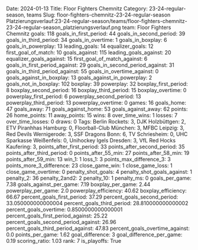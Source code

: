Date: 2024-01-13
Title: Floor Fighters Chemnitz
Category: 23-24-regular-season, teams
Slug: floor-fighters-chemnitz-23-24-regular-season
Platzierungsverlauf:23-24-regular-season/teams/floor-fighters-chemnitz-23-24-regular-season_platzierungsverlauf.png
team: Floor Fighters Chemnitz
goals: 118
goals_in_first_period: 44
goals_in_second_period: 39
goals_in_third_period: 34
goals_in_overtime: 1
goals_in_boxplay: 6
goals_in_powerplay: 13
leading_goals: 14
equalizer_goals: 12
first_goal_of_match: 10
goals_against: 115
leading_goals_against: 20
equalizer_goals_against: 15
first_goal_of_match_against: 6
goals_in_first_period_against: 29
goals_in_second_period_against: 31
goals_in_third_period_against: 55
goals_in_overtime_against: 0
goals_against_in_boxplay: 13
goals_against_in_powerplay: 2
goals_not_in_boxplay: 102
boxplay: 39
powerplay: 32
boxplay_first_period: 8
boxplay_second_period: 16
boxplay_third_period: 15
boxplay_overtime: 0
powerplay_first_period: 6
powerplay_second_period: 13
powerplay_third_period: 13
powerplay_overtime: 0
games: 16
goals_home: 47
goals_away: 71
goals_against_home: 53
goals_against_away: 62
points: 26
home_points: 11
away_points: 15
wins: 8
over_time_wins: 1
losses: 7
over_time_losses: 0
draws: 0
Tags:  Berlin Rockets: 3,  DJK Holzbüttgen: 2,  ETV Piranhhas Hamburg: 0,  Floorball-Club München: 3,  MFBC Leipzig: 3,  Red Devils Wernigerode: 3,  SSF Dragons Bonn: 6,  TV Schriesheim: 0,  UHC Sparkasse Weißenfels: 0,  Unihockey Igels Dresden: 3,  VfL Red Hocks Kaufering: 3,
points_after_first_period: 33
points_after_second_period: 35
points_after_third_period: 0
points_after_55_min: 27
points_after_58_min: 19
points_after_59_min: 13
win_1: 1
loss_1: 3
points_max_difference_3: 3
points_more_3_difference: 23
close_game_win: 1
close_game_loss: 1
close_game_overtime: 0
penalty_shot_goals: 4
penalty_shot_goals_against: 1
penalty_2: 36
penalty_2and2: 2
penalty_10: 1
penalty_ms: 0
goals_per_game: 7.38
goals_against_per_game: 7.19
boxplay_per_game: 2.44
powerplay_per_game: 2.0
powerplay_efficiency: 40.62
boxplay_efficiency: 66.67
percent_goals_first_period: 37.29
percent_goals_second_period: 33.050000000000004
percent_goals_third_period: 28.810000000000002
percent_goals_overtime: 0.8500000000000001
percent_goals_first_period_against: 25.22
percent_goals_second_period_against: 26.96
percent_goals_third_period_against: 47.83
percent_goals_overtime_against: 0.0
points_per_game: 1.62
goal_difference: 3
goal_difference_per_game: 0.19
scoring_ratio: 1.03
rank: 7
is_playoffs: True
